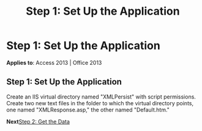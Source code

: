 ﻿---
title: 'Step 1: Set Up the Application'
TOCTitle: 'Step 1: Set Up the Application'
ms:assetid: a14746c0-5d4b-6b83-bd39-8c91ae92ab84
ms:mtpsurl: https://msdn.microsoft.com/en-us/library/JJ249742(v=office.15)
ms:contentKeyID: 48546727
ms.date: 09/18/2015
mtps_version: v=office.15
---

# Step 1: Set Up the Application


**Applies to**: Access 2013 | Office 2013

## Step 1: Set Up the Application

Create an IIS virtual directory named "XMLPersist" with script permissions. Create two new text files in the folder to which the virtual directory points, one named "XMLResponse.asp," the other named "Default.htm."

**Next**[Step 2: Get the Data](step-2-get-the-data.md)

